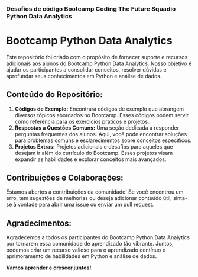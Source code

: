
### Desafios de código Bootcamp Coding The Future Squadio Python Data Analytics 

<h1>Bootcamp Python Data Analytics</h1>

<p>Este repositório foi criado com o propósito de fornecer suporte e recursos adicionais aos alunos do Bootcamp Python Data Analytics. Nosso objetivo é ajudar os participantes a consolidar conceitos, resolver dúvidas e aprofundar seus conhecimentos em Python e análise de dados.</p>

<h2>Conteúdo do Repositório:</h2>

<ol>
  <li><strong>Códigos de Exemplo:</strong> Encontrará códigos de exemplo que abrangem diversos tópicos abordados no Bootcamp. Esses códigos podem servir como referência para os exercícios práticos e projetos.</li>
  
  <li><strong>Respostas a Questões Comuns:</strong> Uma seção dedicada a responder perguntas frequentes dos alunos. Aqui, você pode encontrar soluções para problemas comuns e esclarecimentos sobre conceitos específicos.</li>
  
  <li><strong>Projetos Extras:</strong> Projetos adicionais e desafios para aqueles que desejam ir além do currículo do Bootcamp. Esses projetos visam expandir as habilidades e explorar conceitos mais avançados.</li>
</ol>

<h2>Contribuições e Colaborações:</h2>

<p>Estamos abertos a contribuições da comunidade! Se você encontrou um erro, tem sugestões de melhorias ou deseja adicionar conteúdo útil, sinta-se à vontade para abrir uma issue ou enviar um pull request.</p>

<h2>Agradecimentos:</h2>

<p>Agradecemos a todos os participantes do Bootcamp Python Data Analytics por tornarem essa comunidade de aprendizado tão vibrante. Juntos, podemos criar um recurso valioso para o aprendizado contínuo e aprimoramento de habilidades em Python e análise de dados.</p>

<p><strong>Vamos aprender e crescer juntos!</strong></p>

